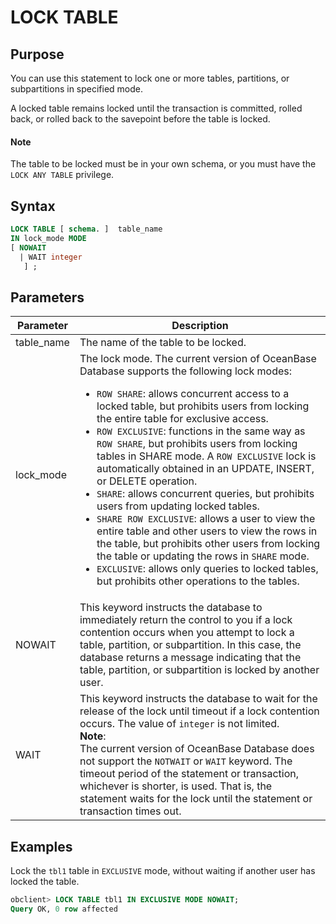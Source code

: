 # LOCK TABLE

## Purpose

You can use this statement to lock one or more tables, partitions, or subpartitions in specified mode.

A locked table remains locked until the transaction is committed, rolled back, or rolled back to the savepoint before the table is locked.


<main id="notice" type='explain'>
    <h4>Note</h4>
    <p>The table to be locked must be in your own schema, or you must have the <code>LOCK ANY TABLE</code> privilege. </p>
</main>

## Syntax

```sql
LOCK TABLE [ schema. ]  table_name
IN lock_mode MODE
[ NOWAIT  
  | WAIT integer
   ] ;
```

## Parameters

| **Parameter** | **Description** |
| --- | --- |
| table_name | The name of the table to be locked.  |
| lock_mode | The lock mode. The current version of OceanBase Database supports the following lock modes:<ul><li>`ROW SHARE`: allows concurrent access to a locked table, but prohibits users from locking the entire table for exclusive access. </li><li> `ROW EXCLUSIVE`: functions in the same way as `ROW SHARE`, but prohibits users from locking tables in SHARE mode. A `ROW EXCLUSIVE` lock is automatically obtained in an UPDATE, INSERT, or DELETE operation. </li><li> `SHARE`: allows concurrent queries, but prohibits users from updating locked tables.  </li><li>  `SHARE ROW EXCLUSIVE`: allows a user to view the entire table and other users to view the rows in the table, but prohibits other users from locking the table or updating the rows in `SHARE` mode. </li><li> `EXCLUSIVE`: allows only queries to locked tables, but prohibits other operations to the tables. </li></ul> |
| NOWAIT | This keyword instructs the database to immediately return the control to you if a lock contention occurs when you attempt to lock a table, partition, or subpartition. In this case, the database returns a message indicating that the table, partition, or subpartition is locked by another user.  |
| WAIT | This keyword instructs the database to wait for the release of the lock until timeout if a lock contention occurs. The value of `integer` is not limited. <br>**Note**: <br/>The current version of OceanBase Database does not support the `NOTWAIT` or `WAIT` keyword. The timeout period of the statement or transaction, whichever is shorter, is used. That is, the statement waits for the lock until the statement or transaction times out.</br> |

## Examples

Lock the `tbl1` table in `EXCLUSIVE` mode, without waiting if another user has locked the table.

```sql
obclient> LOCK TABLE tbl1 IN EXCLUSIVE MODE NOWAIT;
Query OK, 0 row affected
```
